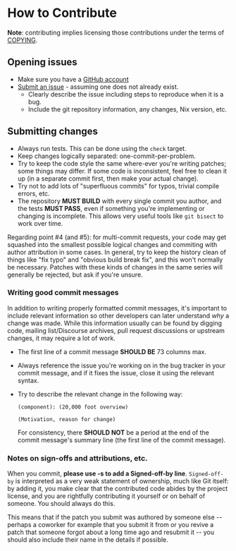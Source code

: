 # How to Contribute

**Note**: contributing implies licensing those contributions under the terms of
[COPYING](../COPYING).

## Opening issues

* Make sure you have a [GitHub account](https://github.com/signup/free)
* [Submit an issue](https://github.com/thoughtpolice/rv32-sail/issues) - assuming one does not already exist.
  * Clearly describe the issue including steps to reproduce when it is a bug.
  * Include the git repository information, any changes, Nix version, etc.

## Submitting changes

* Always run tests. This can be done using the `check` target.
* Keep changes logically separated: one-commit-per-problem.
* Try to keep the code style the same where-ever you're writing patches; some
  things may differ. If some code is inconsistent, feel free to clean it up
  (in a separate commit first, then make your actual change).
* Try not to add lots of "superfluous commits" for typos, trivial compile
  errors, etc.
* The repository **MUST BUILD** with every single commit you author, and the
  tests **MUST PASS**, even if something you're implementing or changing is
  incomplete. This allows very useful tools like `git bisect` to work over time.

Regarding point #4 (and #5): for multi-commit requests, your code may get
squashed into the smallest possible logical changes and commiting with author
attribution in some cases.  In general, try to keep the history clean of things
like "fix typo" and "obvious build break fix", and this won't normally be
necessary.  Patches with these kinds of changes in the same series will
generally be rejected, but ask if you're unsure.

### Writing good commit messages

In addition to writing properly formatted commit messages, it's important to
include relevant information so other developers can later understand *why* a
change was made. While this information usually can be found by digging code,
mailing list/Discourse archives, pull request discussions or upstream changes,
it may require a lot of work.

* The first line of a commit message **SHOULD BE** 73 columns max.
* Always reference the issue you're working on in the bug tracker in your
  commit message, and if it fixes the issue, close it using the relevant
  syntax.
* Try to describe the relevant change in the following way:

  ```
  (component): (20,000 foot overview)

  (Motivation, reason for change)
  ```

  For consistency, there **SHOULD NOT** be a period at the end of the commit
  message's summary line (the first line of the commit message).

### Notes on sign-offs and attributions, etc.

When you commit, **please use -s to add a Signed-off-by line**. `Signed-off-by`
is interpreted as a very weak statement of ownership, much like Git itself: by
adding it, you make clear that the contributed code abides by the project
license, and you are rightfully contributing it yourself or on behalf of
someone. You should always do this.

This means that if the patch you submit was authored by someone else -- perhaps
a coworker for example that you submit it from or you revive a patch that
someone forgot about a long time ago and resubmit it -- you should also include
their name in the details if possible.

